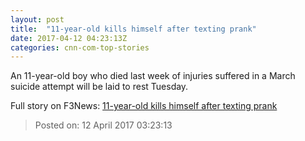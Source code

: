 ```yaml
---
layout: post
title:  "11-year-old kills himself after texting prank"
date: 2017-04-12 04:23:13Z
categories: cnn-com-top-stories
---
```


An 11-year-old boy who died last week of injuries suffered in a March suicide attempt will be laid to rest Tuesday.


Full story on F3News: [11-year-old kills himself after texting prank](http://www.f3nws.com/n/GPyNUD)

> Posted on: 12 April 2017 03:23:13
